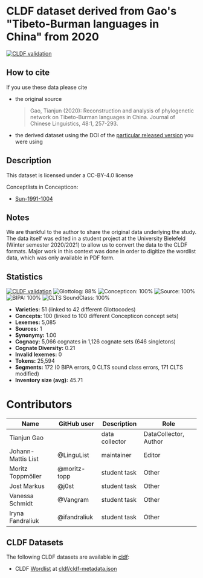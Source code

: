 # CLDF dataset derived from Gao's "Tibeto-Burman languages in China" from 2020

[![CLDF validation](https://github.com/digling/gaotb/workflows/CLDF-validation/badge.svg)](https://github.com/digling/gaotb/actions?query=workflow%3ACLDF-validation)

## How to cite

If you use these data please cite
- the original source
  > Gao, Tianjun (2020): Reconstruction and analysis of phylogenetic network on Tibeto-Burman languages in China. Journal of Chinese Linguistics, 48:1, 257-293.
- the derived dataset using the DOI of the [particular released version](../../releases/) you were using

## Description


This dataset is licensed under a CC-BY-4.0 license


Conceptlists in Concepticon:
- [Sun-1991-1004](https://concepticon.clld.org/contributions/Sun-1991-1004)
## Notes

We are thankful to the author to share the original data underlying the study. The data itself was edited in a student project at the University Bielefeld (Winter semester 2020/2021) to allow us to convert the data to the CLDF formats. Major work in this context was done in order to digitize the wordlist data, which was only available in PDF form. 



## Statistics


[![CLDF validation](https://github.com/digling/gaotb/workflows/CLDF-validation/badge.svg)](https://github.com/digling/gaotb/actions?query=workflow%3ACLDF-validation)
![Glottolog: 88%](https://img.shields.io/badge/Glottolog-88%25-yellowgreen.svg "Glottolog: 88%")
![Concepticon: 100%](https://img.shields.io/badge/Concepticon-100%25-brightgreen.svg "Concepticon: 100%")
![Source: 100%](https://img.shields.io/badge/Source-100%25-brightgreen.svg "Source: 100%")
![BIPA: 100%](https://img.shields.io/badge/BIPA-100%25-brightgreen.svg "BIPA: 100%")
![CLTS SoundClass: 100%](https://img.shields.io/badge/CLTS%20SoundClass-100%25-brightgreen.svg "CLTS SoundClass: 100%")

- **Varieties:** 51 (linked to 42 different Glottocodes)
- **Concepts:** 100 (linked to 100 different Concepticon concept sets)
- **Lexemes:** 5,085
- **Sources:** 1
- **Synonymy:** 1.00
- **Cognacy:** 5,066 cognates in 1,126 cognate sets (646 singletons)
- **Cognate Diversity:** 0.21
- **Invalid lexemes:** 0
- **Tokens:** 25,594
- **Segments:** 172 (0 BIPA errors, 0 CLTS sound class errors, 171 CLTS modified)
- **Inventory size (avg):** 45.71

# Contributors

Name               | GitHub user  | Description    | Role
---                | ---          | ---            | ---
Tianjun Gao        |              | data collector | DataCollector, Author
Johann-Mattis List | @LinguList   | maintainer     | Editor
Moritz Toppmöller  | @moritz-topp | student task        | Other
Jost Markus        | @j0st        | student task        | Other
Vanessa Schmidt    | @Vangram     | student task        | Other
Iryna Fandraliuk   | @ifandraliuk | student task        | Other




## CLDF Datasets

The following CLDF datasets are available in [cldf](cldf):

- CLDF [Wordlist](https://github.com/cldf/cldf/tree/master/modules/Wordlist) at [cldf/cldf-metadata.json](cldf/cldf-metadata.json)